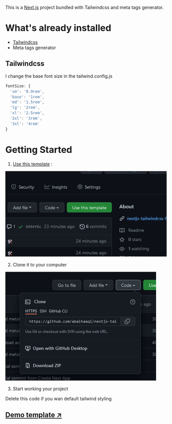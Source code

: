This is a [Next.js](https://nextjs.org/) project bundled with Tailwindcss and meta tags generator.

# What's already installed

- [Tailwindcss](https://tailwindcss.com)
- Meta tags generator

## Tailwindcss

I change the base font size in the tailwind.config.js

```javascript
fontSize: {
  'sm': '0.9rem',
  'base': '1rem',
  'md': '1.5rem',
  'lg': '2rem',
  'xl': '2.5rem',
  '2xl': '3rem',
  '3xl': '4rem'
}
```

# Getting Started

1. [Use this template](https://github.com/abaihaaqi/nextjs-tailwindcss/generate) :

!["User this template" button](./public/use-this-template.png)

2. Clone it to your computer

![Clone repository](./public/clone-repo.png)

3. Start working your project

Delete this code if you wan default tailwind styling

## [Demo template &#8599;](nextjs-tailwindcss-flax.vercel.app)
